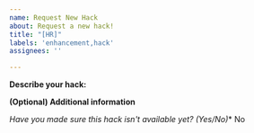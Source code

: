 ```yaml
---
name: Request New Hack
about: Request a new hack!
title: "[HR]"
labels: 'enhancement,hack'
assignees: ''

---
```


**Describe your hack:**
<!-- Example: Membership Hack-->

**(Optional) Additional information**

**Have you made sure this hack isn't available yet?* (Yes/No)**
No
